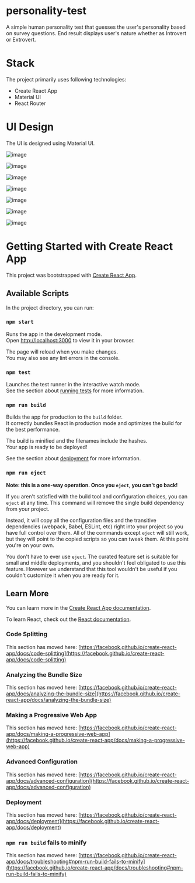 # personality-test

A simple human personality test that guesses the user's personality based on survey questions. End result displays user's nature whether as Introvert or Extrovert.

# Stack

The project primarily uses following technologies:

- Create React App
- Material UI
- React Router

# UI Design

The UI is designed using Material UI.

![image](https://user-images.githubusercontent.com/36767215/186366917-14398096-8c08-416c-a316-dd4f8660672b.png)

![image](https://user-images.githubusercontent.com/36767215/186367175-6ed8f12a-6de7-4874-9eb9-f61f6de7aa6a.png)

![image](https://user-images.githubusercontent.com/36767215/186367307-225d171b-5115-448a-b3d0-e353bb66df0a.png)

![image](https://user-images.githubusercontent.com/36767215/186367415-8a352008-76ea-4c63-9cc5-cebdb4a2a83b.png)

![image](https://user-images.githubusercontent.com/36767215/186367547-ad16b248-2509-4bf0-9a86-189d69d3c340.png)

![image](https://user-images.githubusercontent.com/36767215/186367707-bd832aa5-119f-43e0-8c3f-18e5a42456fa.png)

![image](https://user-images.githubusercontent.com/36767215/186367832-9c6f4e19-db19-4883-9a5f-d8339a72dfa1.png)

# Getting Started with Create React App

This project was bootstrapped with [Create React App](https://github.com/facebook/create-react-app).

## Available Scripts

In the project directory, you can run:

### `npm start`

Runs the app in the development mode.\
Open [http://localhost:3000](http://localhost:3000) to view it in your browser.

The page will reload when you make changes.\
You may also see any lint errors in the console.

### `npm test`

Launches the test runner in the interactive watch mode.\
See the section about [running tests](https://facebook.github.io/create-react-app/docs/running-tests) for more information.

### `npm run build`

Builds the app for production to the `build` folder.\
It correctly bundles React in production mode and optimizes the build for the best performance.

The build is minified and the filenames include the hashes.\
Your app is ready to be deployed!

See the section about [deployment](https://facebook.github.io/create-react-app/docs/deployment) for more information.

### `npm run eject`

**Note: this is a one-way operation. Once you `eject`, you can't go back!**

If you aren't satisfied with the build tool and configuration choices, you can `eject` at any time. This command will remove the single build dependency from your project.

Instead, it will copy all the configuration files and the transitive dependencies (webpack, Babel, ESLint, etc) right into your project so you have full control over them. All of the commands except `eject` will still work, but they will point to the copied scripts so you can tweak them. At this point you're on your own.

You don't have to ever use `eject`. The curated feature set is suitable for small and middle deployments, and you shouldn't feel obligated to use this feature. However we understand that this tool wouldn't be useful if you couldn't customize it when you are ready for it.

## Learn More

You can learn more in the [Create React App documentation](https://facebook.github.io/create-react-app/docs/getting-started).

To learn React, check out the [React documentation](https://reactjs.org/).

### Code Splitting

This section has moved here: [https://facebook.github.io/create-react-app/docs/code-splitting](https://facebook.github.io/create-react-app/docs/code-splitting)

### Analyzing the Bundle Size

This section has moved here: [https://facebook.github.io/create-react-app/docs/analyzing-the-bundle-size](https://facebook.github.io/create-react-app/docs/analyzing-the-bundle-size)

### Making a Progressive Web App

This section has moved here: [https://facebook.github.io/create-react-app/docs/making-a-progressive-web-app](https://facebook.github.io/create-react-app/docs/making-a-progressive-web-app)

### Advanced Configuration

This section has moved here: [https://facebook.github.io/create-react-app/docs/advanced-configuration](https://facebook.github.io/create-react-app/docs/advanced-configuration)

### Deployment

This section has moved here: [https://facebook.github.io/create-react-app/docs/deployment](https://facebook.github.io/create-react-app/docs/deployment)

### `npm run build` fails to minify

This section has moved here: [https://facebook.github.io/create-react-app/docs/troubleshooting#npm-run-build-fails-to-minify](https://facebook.github.io/create-react-app/docs/troubleshooting#npm-run-build-fails-to-minify)
